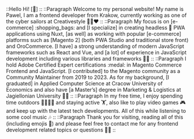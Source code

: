 ::Hello
Hi! [:wave:]
::
::Paragraph
Welcome to my personal website! My name is Pawel, I am a frontend developer from Krakow, currently working as one of the cyber sailors at Creativestyle :pirate_flag::heart:
::
::Paragraph
My focus is on [e-commerce] :shopping_bags: and [I specialize] in creating headless :necktie: PWA applications using Nuxt, [as well] as working with popular [e-commerce] platforms such as [Magento 2] (both PWA Studio and traditional store front) and OroCommerce. [I have] a strong understanding of modern JavaScript frameworks such as React and Vue, and [a lot] of experience in JavaScript development including various libraries and frameworks :technologist:
::
::Paragraph
I hold Adobe Certified Expert certifications :medal: in Magento Commerce Frontend and JavaScript. [I contributed] to the Magento community as a Community Maintainer from 2019 to 2023. As for my background, [I graduated] in Applied Computer Science at Cracow University of Economics and also have [a Master’s] degree in Marketing & Logistics at Jagiellonian University :student:
::
::Paragraph
In my free time, I enjoy spending time outdoors :running_man::biking_man: and staying active 🏋️, also like to play video games :video_game: and keep up with the latest tech developments. All of this while listening to some cool music :notes:
::
::Paragraph
Thank you for visiting, reading all of this (including emojis :see_no_evil:) and please feel free to contact me for any frontend development related topics or questions :raising_hand_man:
::